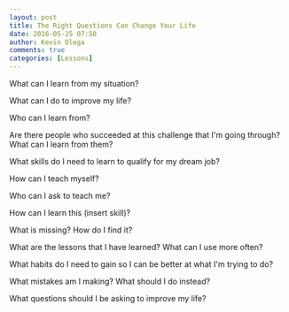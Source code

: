 ```yaml
---
layout: post
title: The Right Questions Can Change Your Life
date: 2016-05-25 07:50
author: Kevin Olega
comments: true
categories: [Lessons]
---
```

What can I learn from my situation?

What can I do to improve my life?

Who can I learn from?

Are there people who succeeded at this challenge that I'm going through? What can I learn from them?

What skills do I need to learn to qualify for my dream job?

How can I teach myself?

Who can I ask to teach me?

How can I learn this (insert skill)?

What is missing? How do I find it?

What are the lessons that I have learned? What can I use more often?

What habits do I need to gain so I can be better at what I'm trying to do?

What mistakes am I making? What should I do instead?

What questions should I be asking to improve my life?

